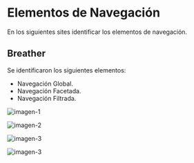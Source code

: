 # Elementos de Navegación
En los siguientes sites identificar los elementos de navegación.

## Breather
Se identificaron los siguientes elementos:
* Navegación Global.
* Navegación Facetada. 
* Navegación Filtrada.

![imagen-1](https://fotos.subefotos.com/57693ee4bd3f8d9ab741e4c2b3728468o.jpg)

![imagen-2](https://fotos.subefotos.com/f5c72fa6f141279dfc57b09b9ad99262o.jpg)

![imagen-3](https://fotos.subefotos.com/ce5b2a56ed8136db9e92bcae57856765o.jpg)

![imagen-3](https://fotos.subefotos.com/7f6aa02784bc08f9f8c1e09c22bbf217o.jpg)

